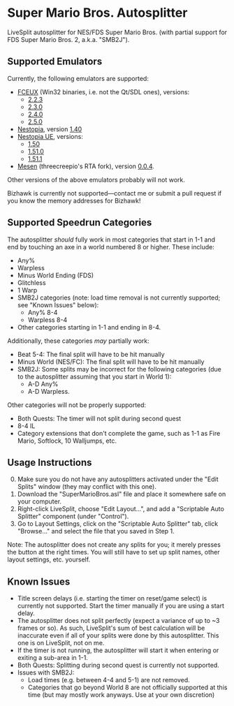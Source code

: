 # Super Mario Bros. Autosplitter
LiveSplit autosplitter for NES/FDS Super Mario Bros. (with partial support for FDS Super Mario Bros. 2, a.k.a. "SMB2J").

## Supported Emulators
Currently, the following emulators are supported:
- [FCEUX](https://fceux.com/web/home.html) (Win32 binaries, i.e. not the Qt/SDL ones), versions:
  * [2.2.3](https://sourceforge.net/projects/fceultra/files/Binaries/2.2.3/fceux-2.2.3-win32.zip/download)
  * [2.3.0](https://sourceforge.net/projects/fceultra/files/Binaries/2.3.0/fceux-2.3.0-win32.zip/download)
  * [2.4.0](https://sourceforge.net/projects/fceultra/files/Binaries/2.4.0/fceux-2.4.0-win32.zip/download)
  * [2.5.0](https://sourceforge.net/projects/fceultra/files/Binaries/2.5.0/fceux-2.5.0-win32.zip/download)
- [Nestopia](http://nestopia.sourceforge.net/), version [1.40](http://prdownloads.sourceforge.net/nestopia/Nestopia140bin.zip?download)
- [Nestopia UE](http://0ldsk00l.ca/nestopia/), versions:
  * [1.50](https://sourceforge.net/projects/nestopiaue/files/1.50/nestopia_1.50-win32.zip/download)
  * [1.51.0](https://sourceforge.net/projects/nestopiaue/files/1.51/nestopia_1.51.0-win32.zip/download)
  * [1.51.1](https://sourceforge.net/projects/nestopiaue/files/1.51/nestopia_1.51.1-win32.zip/download)
- [Mesen](https://github.com/threecreepio/mesenrta) (threecreepio's RTA fork), version [0.0.4](https://github.com/threecreepio/mesenrta/releases/tag/0.0.4).

Other versions of the above emulators probably will not work.

Bizhawk is currently not supported—contact me or submit a pull request if you know the memory addresses for Bizhawk!

## Supported Speedrun Categories
The autosplitter *should* fully work in most categories that start in 1-1 and end by touching an axe in a world numbered 8 or higher.
These include:
- Any%
- Warpless
- Minus World Ending (FDS)
- Glitchless
- 1 Warp
- SMB2J categories (note: load time removal is not currently supported; see "Known Issues" below):
  * Any% 8-4
  * Warpless 8-4
- Other categories starting in 1-1 and ending in 8-4.

Additionally, these categories *may* partially work:
- Beat 5-4: The final split will have to be hit manually
- Minus World (NES/FC): The final split will have to be hit manually
- SMB2J: Some splits may be incorrect for the following categories (due to the autosplitter assuming that you start in World 1):
  * A-D Any%
  * A-D Warpless.

Other categories will not be properly supported:
- Both Quests: The timer will not split during second quest
- 8-4 IL
- Category extensions that don't complete the game, such as 1-1 as Fire Mario, Softlock, 10 Walljumps, etc.

## Usage Instructions
0. Make sure you do not have any autosplitters activated under the "Edit Splits" window (they may conflict with this one).
1. Download the "SuperMarioBros.asl" file and place it somewhere safe on your computer.
2. Right-click LiveSplit, choose "Edit Layout...", and add a "Scriptable Auto Splitter" component (under "Control").
3. Go to Layout Settings, click on the "Scriptable Auto Splitter" tab, click "Browse..." and select the file that you saved in Step 1.

Note: The autosplitter does not create any splits for you; it merely presses the button at the right times.
You will still have to set up split names, other layout settings, etc. yourself.

## Known Issues

- Title screen delays (i.e. starting the timer on reset/game select) is currently not supported. Start the timer manually if you are using a start delay.
- The autosplitter does not split perfectly (expect a variance of up to ~3 frames or so). As such, LiveSplit's sum of best calculation will be inaccurate even if all of your splits were done by this autosplitter. This one is on LiveSplit, not on me.
- If the timer is not running, the autosplitter will start it when entering or exiting a sub-area in 1-1.
- Both Quests: Splitting during second quest is currently not supported.
- Issues with SMB2J:
  * Load times (e.g. between 4-4 and 5-1) are not removed.
  * Categories that go beyond World 8 are not officially supported at this time (but may mostly work anyways. Use at your own discretion)
